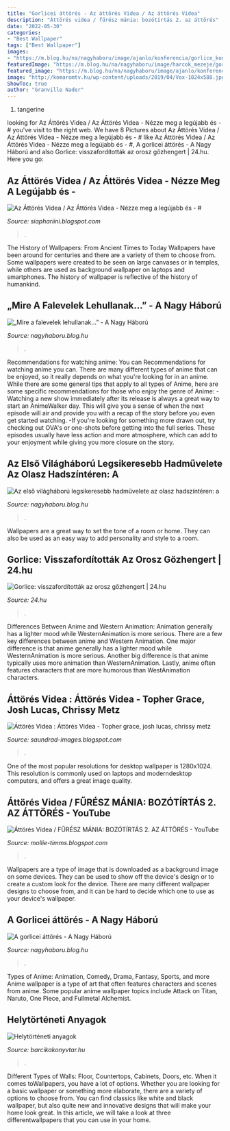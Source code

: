 ```yaml
---
title: "Gorlicei áttörés - Az áttörés Videa / Az áttörés Videa"
description: "Áttörés videa / fűrész mánia: bozótírtás 2. az áttörés"
date: "2022-05-30"
categories:
- "Best Wallpaper"
tags: ["Best Wallpaper"]
images:
- "https://m.blog.hu/na/nagyhaboru/image/ajanlo/konferencia/gorlice_konf.jpg"
featuredImage: "https://m.blog.hu/na/nagyhaboru/image/harcok_mezeje/gorlice/gorlice_04.jpg"
featured_image: "https://m.blog.hu/na/nagyhaboru/image/ajanlo/konferencia/gorlice_konf.jpg"
image: "http://komaromtv.hu/wp-content/uploads/2019/04/Vox-1024x588.jpg"
ShowToc: true
author: "Granville Nader"
---
```



1. tangerine 

	

		
looking for Az Áttörés Videa / Az Áttörés Videa - Nézze meg a legújabb és - # you've visit to the right web. We have 8 Pictures about Az Áttörés Videa / Az Áttörés Videa - Nézze meg a legújabb és - # like Az Áttörés Videa / Az Áttörés Videa - Nézze meg a legújabb és - #, A gorlicei áttörés - A Nagy Háború and also Gorlice: visszafordították az orosz gőzhengert | 24.hu. Here you go:
		
    
## Az Áttörés Videa / Az Áttörés Videa - Nézze Meg A Legújabb és - #

<img loading=lazy src="https://lh6.googleusercontent.com/proxy/dqBvqxobE0EDyFSwZbCQUzfcNKthzYLUn5ySWyn9obFFom2fYKUZhNP0xv2Gt2ZOHxqWOWVpJkO5gG1blrBbz-CNfWVNDZ50zdkBrgdF1xANqss0Y92B41A=w1200-h630-p-k-no-nu" onerror="this.onerror=null;this.src='https://tse1.mm.bing.net/th?id=OIP.jl1uWjLtTuzB3aM_HBPrKAHaDG&amp;pid=15.1';" alt="Az Áttörés Videa / Az Áttörés Videa - Nézze meg a legújabb és - #">

_Source: siaphariini.blogspot.com_

>. 

	

The History of Wallpapers: From Ancient Times to Today
Wallpapers have been around for centuries and there are a variety of them to choose from. Some wallpapers were created to be seen on large canvases or in temples, while others are used as background wallpaper on laptops and smartphones. The history of wallpaper is reflective of the history of humankind.

    
## „Mire A Falevelek Lehullanak…” - A Nagy Háború

<img loading=lazy src="https://m.blog.hu/na/nagyhaboru/image/ajanlo/konferencia/gorlice_konf.jpg" onerror="this.onerror=null;this.src='https://tse3.mm.bing.net/th?id=OIP.S4szdYMpD-HEvlUCNaZqRgHaFP&amp;pid=15.1';" alt="„Mire a falevelek lehullanak…” - A Nagy Háború">

_Source: nagyhaboru.blog.hu_

>. 

	

Recommendations for watching anime: You can
Recommendations for watching anime you can. There are many different types of anime that can be enjoyed, so it really depends on what you're looking for in an anime. While there are some general tips that apply to all types of Anime, here are some specific recommendations for those who enjoy the genre of Anime: 
-Watching a new show immediately after its release is always a great way to start an AnimeWalker day. This will give you a sense of when the next episode will air and provide you with a recap of the story before you even get started watching. 
-If you're looking for something more drawn out, try checking out OVA's or one-shots before getting into the full series. These episodes usually have less action and more atmosphere, which can add to your enjoyment while giving you more closure on the story.

    
## Az Első Világháború Legsikeresebb Hadművelete Az Olasz Hadszíntéren: A

<img loading=lazy src="http://m.cdn.blog.hu/na/nagyhaboru/image/harcok_mezeje/Caporetto/Caporetto_01.jpg" onerror="this.onerror=null;this.src='https://tse3.mm.bing.net/th?id=OIP.0noRyaJK3sjkP_4LhldySwAAAA&amp;pid=15.1';" alt="Az első világháború legsikeresebb hadművelete az olasz hadszíntéren: a">

_Source: nagyhaboru.blog.hu_

>. 

	

Wallpapers are a great way to set the tone of a room or home. They can also be used as an easy way to add personality and style to a room.

    
## Gorlice: Visszafordították Az Orosz Gőzhengert | 24.hu

<img loading=lazy src="https://24.p3k.hu/app/uploads/2017/05/gorlicei-attores-1024x576.jpg" onerror="this.onerror=null;this.src='https://tse3.mm.bing.net/th?id=OIP.yc7YuWyYmV8DRmAo3X6GkwHaEK&amp;pid=15.1';" alt="Gorlice: visszafordították az orosz gőzhengert | 24.hu">

_Source: 24.hu_

>. 

	

Differences Between Anime and Western Animation: Animation generally has a lighter mood while WesternAnimation is more serious.
There are a few key differences between anime and Western Animation. One major difference is that anime generally has a lighter mood while WesternAnimation is more serious. Another big difference is that anime typically uses more animation than WesternAnimation. Lastly, anime often features characters that are more humorous than WestAnimation characters.

    
## Áttörés Videa : Áttörés Videa - Topher Grace, Josh Lucas, Chrissy Metz

<img loading=lazy src="http://komaromtv.hu/wp-content/uploads/2019/04/Vox-1024x588.jpg" onerror="this.onerror=null;this.src='https://tse1.mm.bing.net/th?id=OIP.AZumpEXfFsyDDZOSTSqAPwHaEQ&amp;pid=15.1';" alt="Áttörés Videa : Áttörés Videa - Topher grace, josh lucas, chrissy metz">

_Source: saundrad-images.blogspot.com_

>. 

	

One of the most popular resolutions for desktop wallpaper is 1280x1024. This resolution is commonly used on laptops and moderndesktop computers, and offers a great image quality.

    
## Áttörés Videa / FŰRÉSZ MÁNIA: BOZÓTÍRTÁS 2. AZ ÁTTÖRÉS - YouTube

<img loading=lazy src="https://lh6.googleusercontent.com/proxy/mJkLnE9vp5N4qntkLhYn_H3ahoHaDEPVA7p188n99L45AZO6k8XuEzu7LNEed5MMm3M8jK0KS8ouUJZuFDZ_BMQZVf9gW0goDMGO7Le_fSHWXOJFmBPFe9xaSwmyzQpHGMW6IxU0pVPIa1yO6A=w1200-h630-p-k-no-nu" onerror="this.onerror=null;this.src='https://tse4.mm.bing.net/th?id=OIP.OLEkdTGlzgVnxQTLSW4DIAHaD4&amp;pid=15.1';" alt="Áttörés Videa / FŰRÉSZ MÁNIA: BOZÓTÍRTÁS 2. AZ ÁTTÖRÉS - YouTube">

_Source: mollie-timms.blogspot.com_

>. 

	

Wallpapers are a type of image that is downloaded as a background image on some devices. They can be used to show off the device's design or to create a custom look for the device. There are many different wallpaper designs to choose from, and it can be hard to decide which one to use as your device's wallpaper.

    
## A Gorlicei áttörés - A Nagy Háború

<img loading=lazy src="https://m.blog.hu/na/nagyhaboru/image/harcok_mezeje/gorlice/gorlice_04.jpg" onerror="this.onerror=null;this.src='https://tse3.mm.bing.net/th?id=OIP.2lUituUwI4xK37vmC5rsNgHaFN&amp;pid=15.1';" alt="A gorlicei áttörés - A Nagy Háború">

_Source: nagyhaboru.blog.hu_

>. 

	

Types of Anime: Animation, Comedy, Drama, Fantasy, Sports, and more
Anime wallpaper is a type of art that often features characters and scenes from anime. Some popular anime wallpaper topics include Attack on Titan, Naruto, One Piece, and Fullmetal Alchemist.

    
## Helytörténeti Anyagok

<img loading=lazy src="http://www.barcikakonyvtar.hu/wp-content/gallery/1916/1916-2.jpg" onerror="this.onerror=null;this.src='https://tse3.mm.bing.net/th?id=OIP.P3bPvYfDexeSWYhpjNEU8wHaFj&amp;pid=15.1';" alt="Helytörténeti anyagok">

_Source: barcikakonyvtar.hu_

>. 

	

Different Types of Walls: Floor, Countertops, Cabinets, Doors, etc.
When it comes toWallpapers, you have a lot of options. Whether you are looking for a basic wallpaper or something more elaborate, there are a variety of options to choose from. You can find classics like white and black wallpaper, but also quite new and innovative designs that will make your home look great. In this article, we will take a look at three differentwallpapers that you can use in your home.

